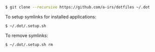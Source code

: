 ```bash
$ git clone --recursive https://github.com/a-irs/dotfiles ~/.dot
```

To setup symlinks for installed applications:

```bash
$ ~/.dot/.setup.sh
```

To remove symlinks:

```bash
$ ~/.dot/.setup.sh rm
```
